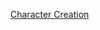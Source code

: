[Character Creation](DungeonDelicacies/Mourn's%20Folly/Player%20Characters/Player%20Creation/Character%20Creation.md) 
